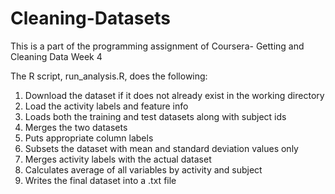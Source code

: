 # Cleaning-Datasets
This is a part of the programming assignment of Coursera- Getting and Cleaning Data Week 4


The R script, run_analysis.R, does the following:

1. Download the dataset if it does not already exist in the working directory
2. Load the activity labels and feature info
3. Loads both the training and test datasets along with subject ids
4. Merges the two datasets
5. Puts appropriate column labels
6. Subsets the dataset with mean and standard deviation values only
7. Merges activity labels with the actual dataset
8. Calculates average of all variables by activity and subject
9. Writes the final dataset into a .txt file
